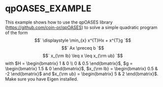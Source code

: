 # qpOASES_EXAMPLE
This example shows how to use the qpOASES library (https://github.com/coin-or/qpOASES) to solve a simple quadratic program of the form
$$` \displaystyle \min_{x} x^{T}Hx + x^{T}g `$$
$$` Ax \preceq b `$$
$$` x_{\rm lb} \leq x \leq x_{\rm ub} `$$
with $`H = \begin{bmatrix} 1 & 0 \\ 0 & 0.5 \end{bmatrix}`$, $`g = \begin{bmatrix} 1.5 & 0 \end{bmatrix}`$, $`x_{\rm lb} = \begin{bmatrix} 0.5 & -2 \end{bmatrix}`$ and $`x_{\rm ub} = \begin{bmatrix} 5 & 2 \end{bmatrix}`$. Make sure you have Eigen installed.
